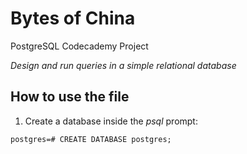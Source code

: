 # Bytes of China
PostgreSQL Codecademy Project

_Design and run queries in a simple relational database_

## How to use the file ##

1. Create a database inside the _psql_ prompt:
```console
postgres=# CREATE DATABASE postgres;
